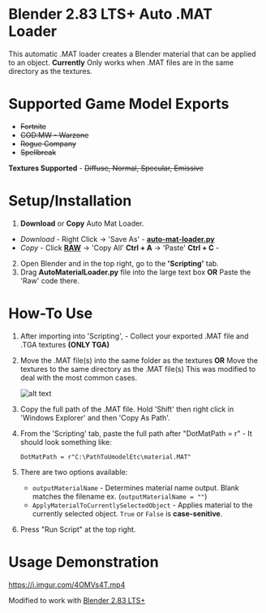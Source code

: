 # Blender 2.83 LTS+ Auto .MAT Loader

This automatic .MAT loader creates a Blender material that can be applied to an object.
**Currently** Only works when .MAT files are in the same directory as the textures.

# Supported Game Model Exports

* ~~Fortnite~~
* ~~COD:MW - Warzone~~
* ~~Rogue Company~~
* ~~Spellbreak~~

**Textures Supported** - ~~Diffuse, Normal, Specular, Emissive~~

# Setup/Installation
1. **Download** or **Copy** Auto Mat Loader.
 - _Download_ - Right Click -> 'Save As' - **[auto-mat-loader.py](https://raw.githubusercontent.com/mr910/blender-auto-mat-loader/master/auto-mat-loader.py)** 
 - _Copy_ - Click **[RAW](https://raw.githubusercontent.com/mr910/blender-auto-mat-loader/master/auto-mat-loader.py)** -> 'Copy All' **Ctrl + A** -> 'Paste' **Ctrl + C** - 
2. Open Blender and in the top right, go to the **'Scripting'** tab.
3. Drag **AutoMaterialLoader.py** file into the large text box **OR** Paste the 'Raw' code there.

# How-To Use

1. After importing into 'Scripting', - Collect your exported .MAT file and .TGA textures **(ONLY TGA)**
2. Move the .MAT file(s) into the same folder as the textures **OR** Move the textures to the same directory as the .MAT file(s)
   This was modified to deal with the most common cases.
   
   ![alt text](https://i.imgur.com/msfkUP8.gif)

3. Copy the full path of the .MAT file. Hold 'Shift' then right click in 'Windows Explorer' and then 'Copy As Path'.
4. From the 'Scripting' tab, paste the full path after "DotMatPath = r" - It should look something like: 

   `DotMatPath = r"C:\PathToUmodelEtc\material.MAT"`
   
5. There are two options available:
   
   * `outputMaterialName` - Determines material name output. Blank matches the filename ex. (`outputMaterialName = ""`)
   * `ApplyMaterialToCurrentlySelectedObject` - Applies material to the currently selected object. `True` or `False` is __case-senitive__.
   
6. Press "Run Script" at the top right.

# Usage Demonstration

https://i.imgur.com/4OMVs4T.mp4

Modified to work with [Blender 2.83 LTS+](https://www.blender.org/download/lts/)
